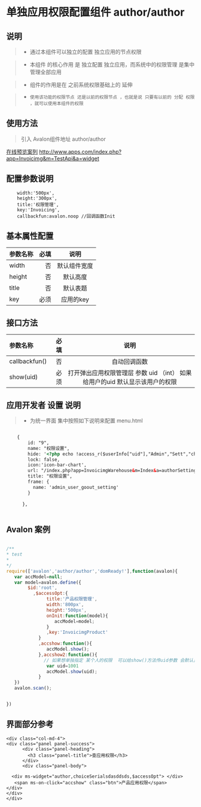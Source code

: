 # 单独应用权限配置组件 author/author

## 说明

  >  - 通过本组件可以独立的配置 独立应用的节点权限

  >  - 本组件 的核心作用 是 独立配置 独立应用，而系统中的权限管理 是集中管理全部应用

  >  - 组件的作用是在 之前系统权限基础上的 延伸

  > - `使用该功能的权限节点 还是以前的权限节点 ，也就是说 只要有以前的 分配 权限 ，就可以使用本组件的权限`

## 使用方法

  > 引入 Avalon组件地址 author/author

   [在线预览案列](http://www.apps.com/index.php?app=Invoicimg&m=TestApi&a=widget) http://www.apps.com/index.php?app=Invoicimg&m=TestApi&a=widget



## 配置参数说明
        width:'500px', 
        height:'300px',
        title:'权限管理',
        key:'Invoicing',
        callbackfun:avalon.noop //回调函数Init

## 基本属性配置

| 参数名称      |    必填 | 说明  |
| :-------- | --------:| :--: |
| width  | 否 |  默认组件宽度  |
| height |否| 默认高度 |
|title|否| 默认表题 |
|key|必须| 应用的key |


##  接口方法

| 参数名称      |    必填 | 说明  |
| :-------- | --------:| :--: |
|callbackfun()|否|  自动回调函数  |
|show(uid)|必须| 打开弹出应用权限管理层  参数 uid （int） 如果给用户的uid 默认显示该用户的权限 |

## 应用开发者 设置 说明

  > - 为统一界面 集中按照如下说明来配置 menu.html 

  ``` html

      {
          id: "9",
          name: "权限设置",
          hide: '<?php echo !access_r($userInfo["uid"],"Admin","Sett","changeauthor");?>', //集中使用系统的权限配置 来开启/关闭 菜单。也就是说只要有系统中的应用权限配置 就可以使用本组件
          lock: false,
          icon:'icon-bar-chart', 
          url: "/index.php?app=InvoicimgWarehouse&m=Index&a=authorSetting", //自己的控制器路径
          title: "权限设置",
          frame: {
            name: 'admin_user_goout_setting'
          }
          
        },



  ```





## Avalon  案例


``` javascript

/**
* test
* 
*/
require(['avalon','author/author','domReady!'],function(avalon){
   var accModel=null;
   var model=avalon.define({ 
        $id:'root',
          ,$accessOpt:{
               title:'产品权限管理',
               width:'800px',
               height:'500px',
               onInit:function(model){
                  accModel=model;
               }
               ,key:'InvoicimgProduct'
            }
            ,accshow:function(){
               accModel.show();
            },accshow2:function(){
              // 如果想单独指定 某个人的权限  可以给show()方法传uid参数 会默认显示用户
               var uid=1001
               accModel.show(uid);
            }
   })
   avalon.scan();


})

```

## 界面部分参考

```
<div class="col-md-4">
<div class="panel panel-success">
      <div class="panel-heading">
        <h3 class="panel-title">查应用权限</h3>
      </div>
      <div class="panel-body">

  <div ms-widget="author,choiceSerialsdasddsds,$accessOpt"> </div>
   <span ms-on-click="accshow" class="btn">产品应用权限</span>
</div>
</div>
</div>





```




